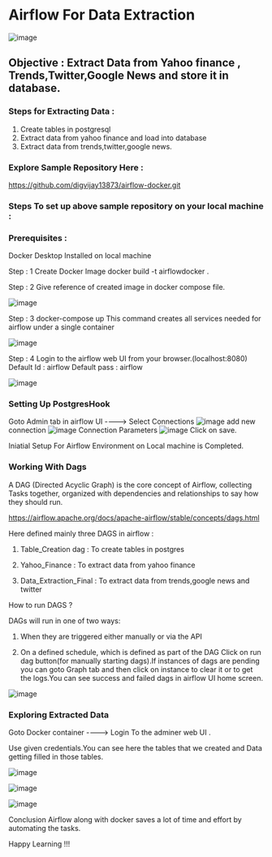 # Airflow For Data Extraction

![image](https://user-images.githubusercontent.com/71278693/155889010-af56c5dc-1fb2-4682-b020-e64ac15520a5.png)

## Objective : Extract Data from Yahoo finance , Trends,Twitter,Google News and store it in database.

### Steps for Extracting Data :

1. Create tables in postgresql
2. Extract data from yahoo finance and load into database
3. Extract data from trends,twitter,google news.

### Explore Sample Repository Here :
https://github.com/digvijay13873/airflow-docker.git

### Steps To set up above sample repository on your local machine :

### Prerequisites :
Docker Desktop Installed on local machine

Step : 1
Create Docker Image
docker build -t airflowdocker .

Step : 2
Give reference of created image in docker compose file.

![image](https://user-images.githubusercontent.com/71278693/155887807-ef7ea582-b87c-4b14-8e04-1a54f22c1089.png)

Step : 3
docker-compose up
This command creates all services needed for airflow under a single container

![image](https://user-images.githubusercontent.com/71278693/155887830-1c3a6757-1468-47f9-81e4-bdc325d15e3c.png)

Step : 4
Login to the airflow web UI from your browser.(localhost:8080)
Default Id : airflow
Default pass : airflow

![image](https://user-images.githubusercontent.com/71278693/155887888-0fc50eee-988d-426b-8e03-a7a873c7f8cc.png)

### Setting Up PostgresHook

Goto Admin tab in airflow UI ----> Select Connections
![image](https://user-images.githubusercontent.com/71278693/155888632-e06e0750-ccbe-4c2b-8010-4d575d9040d4.png)
add new connection
![image](https://user-images.githubusercontent.com/71278693/155888688-1451dd11-b2bf-4b74-bb5a-d31fa7827153.png)
Connection Parameters
![image](https://user-images.githubusercontent.com/71278693/155888705-fe8ee113-2682-4b4f-a998-099d45b1aa17.png)
Click on save.

Iniatial Setup For Airflow Environment on Local machine is Completed.


### Working With Dags

A DAG (Directed Acyclic Graph) is the core concept of Airflow, collecting Tasks together, organized with dependencies and relationships to say how they should run.

https://airflow.apache.org/docs/apache-airflow/stable/concepts/dags.html

Here defined mainly three DAGS in airflow :

1. Table_Creation dag : To create tables in postgres

2. Yahoo_Finance : To extract data from yahoo finance

3. Data_Extraction_Final : To extract data from trends,google news and twitter

How to run DAGS ?

DAGs will run in one of two ways:

1. When they are triggered either manually or via the API

2. On a defined schedule, which is defined as part of the DAG
Click on run dag button(for manually starting dags).If instances of dags are pending you can goto Graph tab and then click on instance to clear it or to get the logs.You can see success and failed dags in airflow UI home screen.

![image](https://user-images.githubusercontent.com/71278693/155888209-5efddc5c-d352-43aa-a923-e31ded9928f3.png)

### Exploring Extracted Data

Goto Docker container ----> Login To the adminer web UI .

Use given credentials.You can see here the tables that we created and Data getting filled in those tables.

![image](https://user-images.githubusercontent.com/71278693/155888376-2879e4b4-bb30-441b-92e8-ef52d0d97f18.png)

![image](https://user-images.githubusercontent.com/71278693/155888381-b622b6dd-d669-431f-8469-3efed346a5c7.png)

![image](https://user-images.githubusercontent.com/71278693/155888408-75027c2e-eaa0-4152-b880-379aef1476e2.png)


Conclusion
Airflow along with docker saves a lot of time and effort by automating the tasks.

Happy Learning !!!







